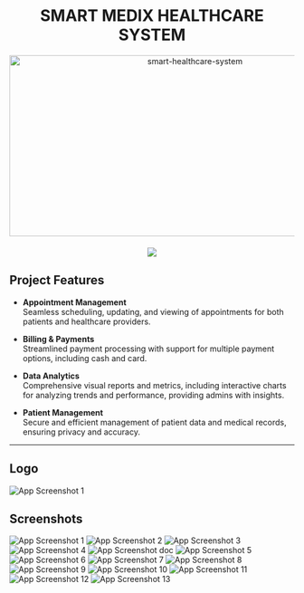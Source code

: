 <h1 align="center" id="title">SMART MEDIX HEALTHCARE SYSTEM</h1>

<p align="center"><img src="https://socialify.git.ci/ShanelkaPramuditha/smart-healthcare-system/image?font=Source%20Code%20Pro&forks=1&issues=1&language=1&name=1&pattern=Plus&pulls=1&stargazers=1&theme=Auto" alt="smart-healthcare-system" width="640" height="320" />
<a href="https://github.com/ShanelkaPramuditha/smart-healthcare-system/graphs/contributors">
  <br><br>
  <img src="https://contrib.rocks/image?repo=ShanelkaPramuditha/smart-healthcare-system" />
</a>
</p>

## <b>Project Features</b><br/>

- **Appointment Management**  
  Seamless scheduling, updating, and viewing of appointments for both patients and healthcare providers.

- **Billing & Payments**  
  Streamlined payment processing with support for multiple payment options, including cash and card.

- **Data Analytics**  
  Comprehensive visual reports and metrics, including interactive charts for analyzing trends and performance, providing admins with insights.

- **Patient Management**  
  Secure and efficient management of patient data and medical records, ensuring privacy and accuracy.

---

## Logo

<img src="client/screenshots/logo.webp" alt="App Screenshot 1">

## Screenshots

<div>
  <img src="client/screenshots/homepage.webp" alt="App Screenshot 1">
  <img src="project-image.webp" alt="App Screenshot 2">
  <img src="client/screenshots/doctor_search.webp" alt="App Screenshot 3">
  <img src="client/screenshots/make_appointment.webp" alt="App Screenshot 4">
  <img src="client/screenshots/doc_profile.webp" alt="App Screenshot doc">
  <img src="client/screenshots/profile.webp" alt="App Screenshot 5">
  <img src="client/screenshots/med_history.webp" alt="App Screenshot 6">
  <img src="client/screenshots/appointment_calender.webp" alt="App Screenshot 7">
  <img src="client/screenshots/payment_cards.webp" alt="App Screenshot 8">
  <img src="client/screenshots/payment_page.webp" alt="App Screenshot 9">
  <img src="client/screenshots/appointments_reports.webp" alt="App Screenshot 10">
  <img src="client/screenshots/doctors_reports.webp" alt="App Screenshot 11">
  <img src="client/screenshots/login.webp" alt="App Screenshot 12">
  <img src="client/screenshots/sign_up.webp" alt="App Screenshot 13">
</div>
